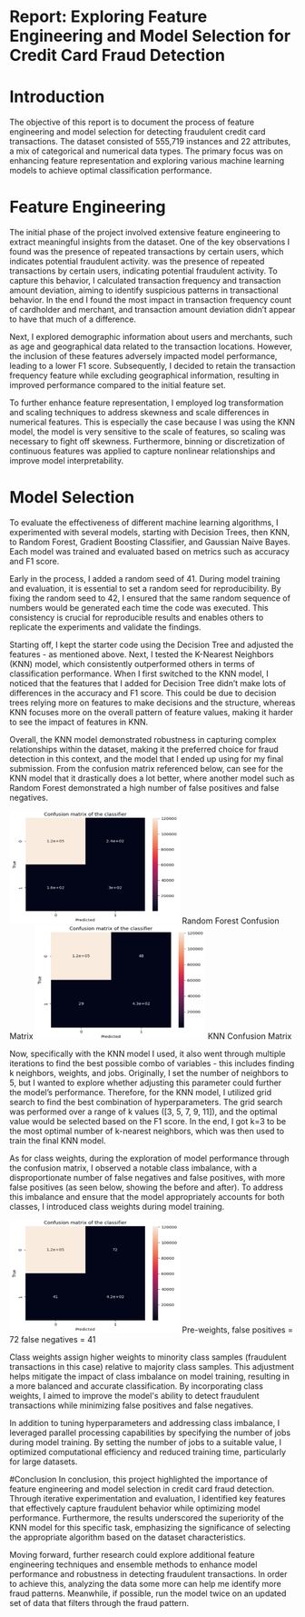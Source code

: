 # Report: Exploring Feature Engineering and Model Selection for Credit Card Fraud Detection
# Introduction
The objective of this report is to document the process of feature engineering and model selection for detecting fraudulent credit card transactions. The dataset consisted of 555,719 instances and 22 attributes, a mix of categorical and numerical data types. The primary focus was on enhancing feature representation and exploring various machine learning models to achieve optimal classification performance.

# Feature Engineering
The initial phase of the project involved extensive feature engineering to extract meaningful insights from the dataset. One of the key observations I found was the presence of repeated transactions by certain users, which indicates potential fraudulent activity. was the presence of repeated transactions by certain users, indicating potential fraudulent activity. To capture this behavior, I calculated transaction frequency and transaction amount deviation, aiming to identify suspicious patterns in transactional behavior. In the end I found the most impact in transaction frequency count of cardholder and merchant, and transaction amount deviation didn’t appear to have that much of a difference. 

Next, I explored demographic information about users and merchants, such as age and geographical data related to the transaction locations. However, the inclusion of these features adversely impacted model performance, leading to a lower F1 score. Subsequently, I decided to retain the transaction frequency feature while excluding geographical information, resulting in improved performance compared to the initial feature set.

To further enhance feature representation, I employed log transformation and scaling techniques to address skewness and scale differences in numerical features. This is especially the case because I was using the KNN model, the model is very sensitive to the scale of features, so scaling was necessary to fight off skewness. Furthermore, binning or discretization of continuous features was applied to capture nonlinear relationships and improve model interpretability.

# Model Selection
To evaluate the effectiveness of different machine learning algorithms, I experimented with several models, starting with Decision Trees, then KNN, to Random Forest, Gradient Boosting Classifier, and Gaussian Naive Bayes. Each model was trained and evaluated based on metrics such as accuracy and F1 score.

Early in the process, I added a random seed of 41. During model training and evaluation, it is essential to set a random seed for reproducibility. By fixing the random seed to 42, I ensured that the same random sequence of numbers would be generated each time the code was executed. This consistency is crucial for reproducible results and enables others to replicate the experiments and validate the findings.

Starting off, I kept the starter code using the Decision Tree and adjusted the features - as mentioned above. Next, I tested the K-Nearest Neighbors (KNN) model, which consistently outperformed others in terms of classification performance. When I first switched to the KNN model, I noticed that the features that I added for Decision Tree didn’t make lots of differences in the accuracy and F1 score. This could be due to decision trees relying more on features to make decisions and the structure, whereas KNN focuses more on the overall pattern of feature values, making it harder to see the impact of features in KNN. 

Overall, the KNN model demonstrated robustness in capturing complex relationships within the dataset, making it the preferred choice for fraud detection in this context, and the model that I ended up using for my final submission. From the confusion matrix referenced below, can see for the KNN model that it drastically does a lot better, where another model such as Random Forest demonstrated a high number of false positives and false negatives.

<img src="/graphs/RF_CM.png" alt="Random Forest Confusion Matrix" width="300" height="200">
Random Forest Confusion Matrix

<img src="/graphs/KNN_CM_Final.png" alt="KNN Confusion Matrix" width="300" height="200">
KNN Confusion Matrix

Now, specifically with the KNN model I used, it also went through multiple iterations to find the best possible combo of variables - this includes finding k neighbors, weights, and jobs. Originally, I set the number of neighbors to 5, but I wanted to explore whether adjusting this parameter could further the model’s performance. Therefore, for the KNN model, I utilized grid search to find the best combination of hyperparameters. The grid search was performed over a range of k values ([3, 5, 7, 9, 11]), and the optimal value would be selected based on the F1 score. In the end, I got k=3 to be the most optimal number of k-nearest neighbors, which was then used to train the final KNN model. 

As for class weights, during the exploration of model performance through the confusion matrix, I observed a notable class imbalance, with a disproportionate number of false negatives and false positives, with more false positives (as seen below, showing the before and after). To address this imbalance and ensure that the model appropriately accounts for both classes, I introduced class weights during model training.

<img src="/graphs/KNN_no_weights.png" alt="Pre-weights on KNN model" width="300" height="200">
Pre-weights, false positives = 72			
    false negatives = 41


Class weights assign higher weights to minority class samples (fraudulent transactions in this case) relative to majority class samples. This adjustment helps mitigate the impact of class imbalance on model training, resulting in a more balanced and accurate classification. By incorporating class weights, I aimed to improve the model's ability to detect fraudulent transactions while minimizing false positives and false negatives.

In addition to tuning hyperparameters and addressing class imbalance, I leveraged parallel processing capabilities by specifying the number of jobs during model training. By setting the number of jobs to a suitable value, I optimized computational efficiency and reduced training time, particularly for large datasets.

#Conclusion
In conclusion, this project highlighted the importance of feature engineering and model selection in credit card fraud detection. Through iterative experimentation and evaluation, I identified key features that effectively capture fraudulent behavior while optimizing model performance. Furthermore, the results underscored the superiority of the KNN model for this specific task, emphasizing the significance of selecting the appropriate algorithm based on the dataset characteristics.

Moving forward, further research could explore additional feature engineering techniques and ensemble methods to enhance model performance and robustness in detecting fraudulent transactions. In order to achieve this, analyzing the data some more can help me identify more fraud patterns. Meanwhile, if possible, run the model twice on an updated set of data that filters through the fraud pattern.
